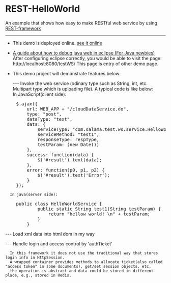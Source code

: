 REST-HelloWorld
===============

An example that shows how easy to make RESTful web service by using <a href="https://github.com/SalamaSoft/REST-framework">REST-framework</a>

------------------------------------------------------------------------------
* This demo is deployed online. <a href="http://www.salama.com.cn/REST-HelloWorld" target="_blank">see it online</a>
* <a href="https://dl.dropboxusercontent.com/u/48157648/doc/REST-HelloWorld/DebugJavaWebInEclipse.html">A guide about how to debug java web in eclipse (For Java newbies)</a>
  After configuring eclipse correctly, you would be able to visit the page: http://localhost:8080/testWS/
  This page is entry of other demo page.

* This demo project will demonstrate features below:

  --- Invoke the web service
      (odinary type such as String, int, etc. Multipart type which is uploading file). A typical code is like below:
     <br/>In JavaScript(client side):
     <br/>
<pre>
	$.ajax({
		url: WEB_APP + "/cloudDataService.do",
		type: "post",
		dataType: "text",
		data: {
			serviceType: "com.salama.test.ws.service.HelloWorldService",
			serviceMethod: "test1",
			responseType: respType,
			testParam: (new Date())
		},
		success: function(data) {
			$('#result').text(data);
		},
		error: function(p0, p1, p2) {
			$('#result').text('Error');
		}
	});
</pre>

      In java(server side):
<pre>
	public class HelloWorldService {		
			public static String test1(String testParam) {
				return "hellow world! \n" + testParam;
			}
		}
</pre>

  --- Load xml data into html dom in my way
  
  --- Handle login and access control by 'authTicket'
  
      In this framework it does not use the traditional way that stores login info in HttpSession.
      A wrapped container provides methods to allocate ticket(also called "access token" in some documents), get/set session objects, etc, 
      the operation is abstract and data could be stored in different place, e.g., stored in Redis. 

